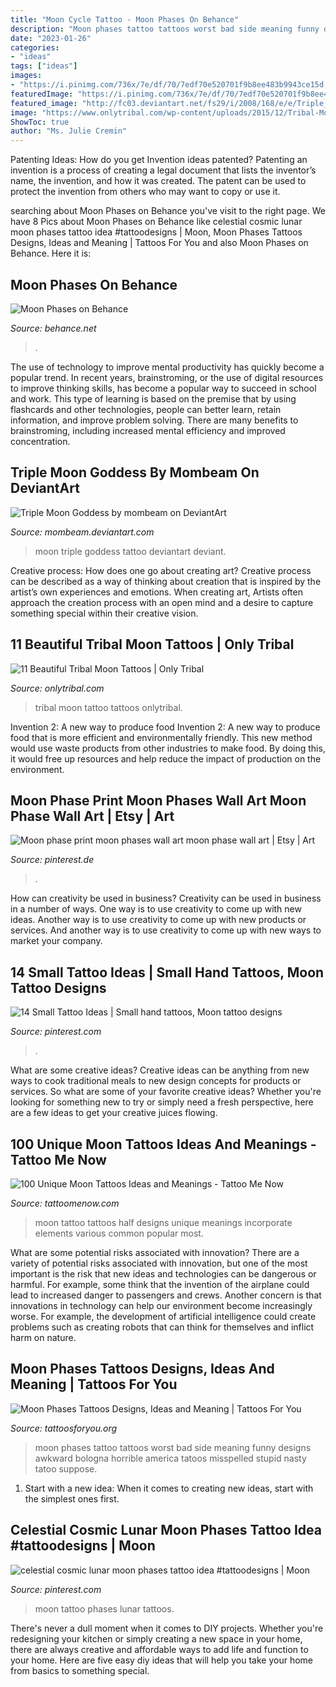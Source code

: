 ```yaml
---
title: "Moon Cycle Tattoo - Moon Phases On Behance"
description: "Moon phases tattoo tattoos worst bad side meaning funny designs awkward bologna horrible america tatoos misspelled stupid nasty tatoo suppose"
date: "2023-01-26"
categories:
- "ideas"
tags: ["ideas"]
images:
- "https://i.pinimg.com/736x/7e/df/70/7edf70e520701f9b8ee483b9943ce15d.jpg"
featuredImage: "https://i.pinimg.com/736x/7e/df/70/7edf70e520701f9b8ee483b9943ce15d.jpg"
featured_image: "http://fc03.deviantart.net/fs29/i/2008/168/e/e/Triple_Moon_Goddess___Tattoo_by_mombeam.jpg"
image: "https://www.onlytribal.com/wp-content/uploads/2015/12/Tribal-Moon-Tattoo.jpg"
ShowToc: true
author: "Ms. Julie Cremin"
---
```



Patenting Ideas: How do you get Invention ideas patented?
Patenting an invention is a process of creating a legal document that lists the inventor’s name, the invention, and how it was created. The patent can be used to protect the invention from others who may want to copy or use it.

	

		
searching about Moon Phases on Behance you've visit to the right page. We have 8 Pics about Moon Phases on Behance like celestial cosmic lunar moon phases tattoo idea #tattoodesigns | Moon, Moon Phases Tattoos Designs, Ideas and Meaning | Tattoos For You and also Moon Phases on Behance. Here it is:
		
    
## Moon Phases On Behance

<img loading=lazy src="https://mir-s3-cdn-cf.behance.net/project_modules/fs/59551f25230289.563430619258e.jpg" onerror="this.onerror=null;this.src='https://tse4.mm.bing.net/th?id=OIP.P-RxFKiFnKO0OfgxcLCNFAHaKe&amp;pid=15.1';" alt="Moon Phases on Behance">

_Source: behance.net_

>. 

	

The use of technology to improve mental productivity has quickly become a popular trend. In recent years, brainstroming, or the use of digital resources to improve thinking skills, has become a popular way to succeed in school and work. This type of learning is based on the premise that by using flashcards and other technologies, people can better learn, retain information, and improve problem solving. There are many benefits to brainstroming, including increased mental efficiency and improved concentration.

    
## Triple Moon Goddess By Mombeam On DeviantArt

<img loading=lazy src="http://fc03.deviantart.net/fs29/i/2008/168/e/e/Triple_Moon_Goddess___Tattoo_by_mombeam.jpg" onerror="this.onerror=null;this.src='https://tse1.mm.bing.net/th?id=OIP.Ef-48Plr4OrxtHOn6pqi9QHaLH&amp;pid=15.1';" alt="Triple Moon Goddess by mombeam on DeviantArt">

_Source: mombeam.deviantart.com_

>moon triple goddess tattoo deviantart deviant. 

	

Creative process: How does one go about creating art?
Creative process can be described as a way of thinking about creation that is inspired by the artist’s own experiences and emotions. When creating art, Artists often approach the creation process with an open mind and a desire to capture something special within their creative vision.

    
## 11 Beautiful Tribal Moon Tattoos | Only Tribal

<img loading=lazy src="https://www.onlytribal.com/wp-content/uploads/2015/12/Tribal-Moon-Tattoo.jpg" onerror="this.onerror=null;this.src='https://tse4.mm.bing.net/th?id=OIP.1OyLRkFD4QFRvBf8ht5vqwHaKE&amp;pid=15.1';" alt="11 Beautiful Tribal Moon Tattoos | Only Tribal">

_Source: onlytribal.com_

>tribal moon tattoo tattoos onlytribal. 

	

Invention 2: A new way to produce food
Invention 2: A new way to produce food that is more efficient and environmentally friendly. This new method would use waste products from other industries to make food. By doing this, it would free up resources and help reduce the impact of production on the environment.

    
## Moon Phase Print Moon Phases Wall Art Moon Phase Wall Art | Etsy | Art

<img loading=lazy src="https://i.pinimg.com/originals/a7/01/e0/a701e0fb546ced316bf85253817deefe.jpg" onerror="this.onerror=null;this.src='https://tse1.mm.bing.net/th?id=OIP.sdfHO8AEaUSEPdy7YszcCgHaJQ&amp;pid=15.1';" alt="Moon phase print moon phases wall art moon phase wall art | Etsy | Art">

_Source: pinterest.de_

>. 

	

How can creativity be used in business?
Creativity can be used in business in a number of ways. One way is to use creativity to come up with new ideas. Another way is to use creativity to come up with new products or services. And another way is to use creativity to come up with new ways to market your company.

    
## 14 Small Tattoo Ideas | Small Hand Tattoos, Moon Tattoo Designs

<img loading=lazy src="https://i.pinimg.com/736x/09/ec/3b/09ec3be6c387c945191df99460245355.jpg" onerror="this.onerror=null;this.src='https://tse4.mm.bing.net/th?id=OIP.xoG-UEEre68PzStkCVp44AAAAA&amp;pid=15.1';" alt="14 Small Tattoo Ideas | Small hand tattoos, Moon tattoo designs">

_Source: pinterest.com_

>. 

	

What are some creative ideas?
Creative ideas can be anything from new ways to cook traditional meals to new design concepts for products or services. So what are some of your favorite creative ideas? Whether you're looking for something new to try or simply need a fresh perspective, here are a few ideas to get your creative juices flowing.

    
## 100 Unique Moon Tattoos Ideas And Meanings - Tattoo Me Now

<img loading=lazy src="https://www.tattoomenow.com/tattoo-designs/wp-content/uploads/2019/11/Moon-Tattoos-Half-Moon-01.jpg" onerror="this.onerror=null;this.src='https://tse3.mm.bing.net/th?id=OIP.4QQ2Al-Ne-cGR3b5U1DnVAAAAA&amp;pid=15.1';" alt="100 Unique Moon Tattoos Ideas and Meanings - Tattoo Me Now">

_Source: tattoomenow.com_

>moon tattoo tattoos half designs unique meanings incorporate elements various common popular most. 

	

What are some potential risks associated with innovation?
There are a variety of potential risks associated with innovation, but one of the most important is the risk that new ideas and technologies can be dangerous or harmful. For example, some think that the invention of the airplane could lead to increased danger to passengers and crews. Another concern is that innovations in technology can help our environment become increasingly worse. For example, the development of artificial intelligence could create problems such as creating robots that can think for themselves and inflict harm on nature.

    
## Moon Phases Tattoos Designs, Ideas And Meaning | Tattoos For You

<img loading=lazy src="https://www.tattoosforyou.org/wp-content/uploads/2016/03/Moon-Phases-Tattoo-Side.jpg" onerror="this.onerror=null;this.src='https://tse4.mm.bing.net/th?id=OIP.4o3wVmlggxTYzew2xdagNAHaKe&amp;pid=15.1';" alt="Moon Phases Tattoos Designs, Ideas and Meaning | Tattoos For You">

_Source: tattoosforyou.org_

>moon phases tattoo tattoos worst bad side meaning funny designs awkward bologna horrible america tatoos misspelled stupid nasty tatoo suppose. 

	

1. Start with a new idea: When it comes to creating new ideas, start with the simplest ones first.

    
## Celestial Cosmic Lunar Moon Phases Tattoo Idea #tattoodesigns | Moon

<img loading=lazy src="https://i.pinimg.com/736x/7e/df/70/7edf70e520701f9b8ee483b9943ce15d.jpg" onerror="this.onerror=null;this.src='https://tse3.mm.bing.net/th?id=OIP.3GjngbrgURu6Fw_MztB6bgHaNK&amp;pid=15.1';" alt="celestial cosmic lunar moon phases tattoo idea #tattoodesigns | Moon">

_Source: pinterest.com_

>moon tattoo phases lunar tattoos. 

	

There's never a dull moment when it comes to DIY projects. Whether you're redesigning your kitchen or simply creating a new space in your home, there are always creative and affordable ways to add life and function to your home. Here are five easy diy ideas that will help you take your home from basics to something special.

